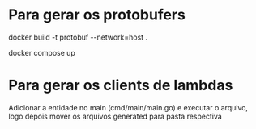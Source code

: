 # Para gerar os protobufers
docker build -t protobuf --network=host .

docker compose up


# Para gerar os clients de lambdas
Adicionar a entidade no main (cmd/main/main.go)
e executar o arquivo, logo depois mover os arquivos
generated para pasta respectiva



